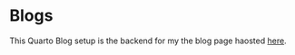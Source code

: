 # Blogs

This Quarto Blog setup is the backend for my the blog page haosted [here](https://shashankshekhar.me/myblog).
